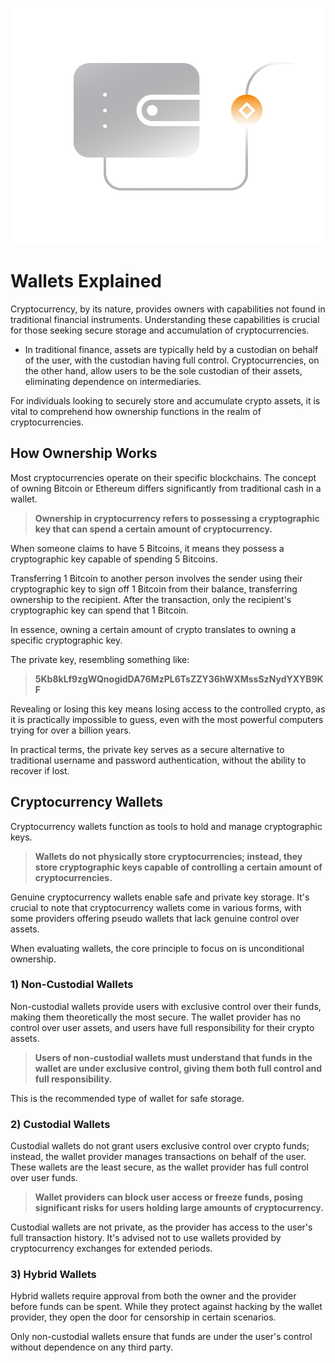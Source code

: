 ![](../images/02-main-l.png)

# Wallets Explained

Cryptocurrency, by its nature, provides owners with capabilities not found in traditional financial instruments. Understanding these capabilities is crucial for those seeking secure storage and accumulation of cryptocurrencies.

- In traditional finance, assets are typically held by a custodian on behalf of the user, with the custodian having full control. Cryptocurrencies, on the other hand, allow users to be the sole custodian of their assets, eliminating dependence on intermediaries.

For individuals looking to securely store and accumulate crypto assets, it is vital to comprehend how ownership functions in the realm of cryptocurrencies.

## How Ownership Works

Most cryptocurrencies operate on their specific blockchains. The concept of owning Bitcoin or Ethereum differs significantly from traditional cash in a wallet.

> **Ownership in cryptocurrency refers to possessing a cryptographic key that can spend a certain amount of cryptocurrency.**

When someone claims to have 5 Bitcoins, it means they possess a cryptographic key capable of spending 5 Bitcoins.

Transferring 1 Bitcoin to another person involves the sender using their cryptographic key to sign off 1 Bitcoin from their balance, transferring ownership to the recipient. After the transaction, only the recipient's cryptographic key can spend that 1 Bitcoin.

In essence, owning a certain amount of crypto translates to owning a specific cryptographic key.

The private key, resembling something like:

> **5Kb8kLf9zgWQnogidDA76MzPL6TsZZY36hWXMssSzNydYXYB9KF**

Revealing or losing this key means losing access to the controlled crypto, as it is practically impossible to guess, even with the most powerful computers trying for over a billion years.

In practical terms, the private key serves as a secure alternative to traditional username and password authentication, without the ability to recover if lost.

## Cryptocurrency Wallets

Cryptocurrency wallets function as tools to hold and manage cryptographic keys.

> **Wallets do not physically store cryptocurrencies; instead, they store cryptographic keys capable of controlling a certain amount of cryptocurrencies.**

Genuine cryptocurrency wallets enable safe and private key storage. It's crucial to note that cryptocurrency wallets come in various forms, with some providers offering pseudo wallets that lack genuine control over assets.

When evaluating wallets, the core principle to focus on is unconditional ownership.

### 1) Non-Custodial Wallets

Non-custodial wallets provide users with exclusive control over their funds, making them theoretically the most secure. The wallet provider has no control over user assets, and users have full responsibility for their crypto assets.

> **Users of non-custodial wallets must understand that funds in the wallet are under exclusive control, giving them both full control and full responsibility.**

This is the recommended type of wallet for safe storage.

### 2) Custodial Wallets

Custodial wallets do not grant users exclusive control over crypto funds; instead, the wallet provider manages transactions on behalf of the user. These wallets are the least secure, as the wallet provider has full control over user funds.

> **Wallet providers can block user access or freeze funds, posing significant risks for users holding large amounts of cryptocurrency.**

Custodial wallets are not private, as the provider has access to the user's full transaction history. It's advised not to use wallets provided by cryptocurrency exchanges for extended periods.

### 3) Hybrid Wallets

Hybrid wallets require approval from both the owner and the provider before funds can be spent. While they protect against hacking by the wallet provider, they open the door for censorship in certain scenarios.

Only non-custodial wallets ensure that funds are under the user's control without dependence on any third party.

